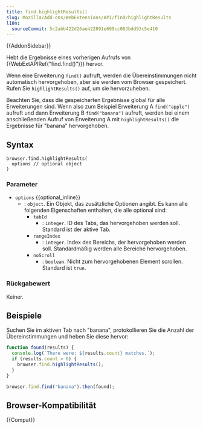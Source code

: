 ```yaml
---
title: find.highlightResults()
slug: Mozilla/Add-ons/WebExtensions/API/find/highlightResults
l10n:
  sourceCommit: 5c2abb422d26ae422891e699cc083bdd93c5e410
---
```


{{AddonSidebar}}

Hebt die Ergebnisse eines vorherigen Aufrufs von {{WebExtAPIRef("find.find()")}} hervor.

Wenn eine Erweiterung `find()` aufruft, werden die Übereinstimmungen nicht automatisch hervorgehoben, aber sie werden vom Browser gespeichert. Rufen Sie `highlightResults()` auf, um sie hervorzuheben.

Beachten Sie, dass die gespeicherten Ergebnisse global für alle Erweiterungen sind. Wenn also zum Beispiel Erweiterung A `find("apple")` aufruft und dann Erweiterung B `find("banana")` aufruft, werden bei einem anschließenden Aufruf von Erweiterung A mit `highlightResults()` die Ergebnisse für "banana" hervorgehoben.

## Syntax

```js-nolint
browser.find.highlightResults(
  options // optional object
)
```

### Parameter

- `options` {{optional_inline}}
  - : `object`. Ein Objekt, das zusätzliche Optionen angibt. Es kann alle folgenden Eigenschaften enthalten, die alle optional sind:
    - `tabId`
      - : `integer`. ID des Tabs, das hervorgehoben werden soll. Standard ist der aktive Tab.
    - `rangeIndex`
      - : `integer`. Index des Bereichs, der hervorgehoben werden soll. Standardmäßig werden alle Bereiche hervorgehoben.
    - `noScroll`
      - : `boolean`. Nicht zum hervorgehobenen Element scrollen. Standard ist `true`.

### Rückgabewert

Keiner.

## Beispiele

Suchen Sie im aktiven Tab nach "banana", protokollieren Sie die Anzahl der Übereinstimmungen und heben Sie diese hervor:

```js
function found(results) {
  console.log(`There were: ${results.count} matches.`);
  if (results.count > 0) {
    browser.find.highlightResults();
  }
}

browser.find.find("banana").then(found);
```

## Browser-Kompatibilität

{{Compat}}
